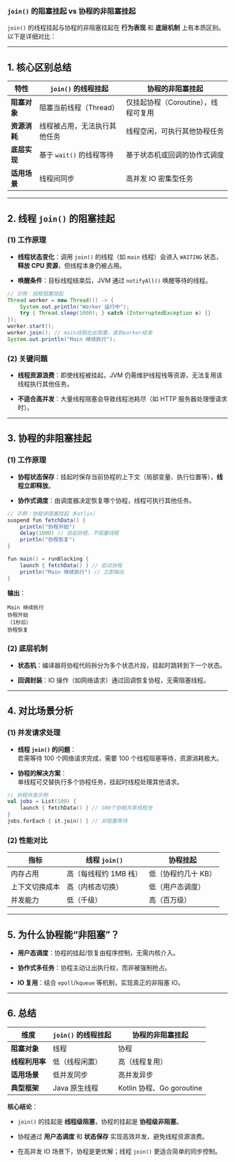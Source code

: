 ### **`join()` 的阻塞挂起 vs 协程的非阻塞挂起**

`join()` 的线程挂起与协程的非阻塞挂起在 **行为表现** 和 **底层机制** 上有本质区别。以下是详细对比：

---

## **1. 核心区别总结**

|**特性**|**`join()` 的线程挂起**|**协程的非阻塞挂起**|
|---|---|---|
|**阻塞对象**|阻塞当前线程（Thread）|仅挂起协程（Coroutine），线程可复用|
|**资源消耗**|线程被占用，无法执行其他任务|线程空闲，可执行其他协程任务|
|**底层实现**|基于 `wait()` 的线程等待|基于状态机或回调的协作式调度|
|**适用场景**|线程间同步|高并发 IO 密集型任务|

---

## **2. 线程 `join()` 的阻塞挂起**

### **(1) 工作原理**

- **线程状态变化**：调用 `join()` 的线程（如 `main` 线程）会进入 `WAITING` 状态，**释放 CPU 资源**，但线程本身仍被占用。
    
- **唤醒条件**：目标线程结束后，JVM 通过 `notifyAll()` 唤醒等待的线程。

```java
// 示例：线程阻塞挂起
Thread worker = new Thread(() -> {
    System.out.println("Worker 运行中");
    try { Thread.sleep(1000); } catch (InterruptedException e) {}
});
worker.start();
worker.join(); // main线程在此阻塞，直到worker结束
System.out.println("Main 继续执行");
```

### **(2) 关键问题**

- **线程资源浪费**：即使线程被挂起，JVM 仍需维护线程栈等资源，无法复用该线程执行其他任务。
    
- **不适合高并发**：大量线程阻塞会导致线程池耗尽（如 HTTP 服务器处理慢请求时）。
    

---

## **3. 协程的非阻塞挂起**

### **(1) 工作原理**

- **协程状态保存**：挂起时保存当前协程的上下文（局部变量、执行位置等），**线程立即释放**。
    
- **协作式调度**：由调度器决定恢复哪个协程，线程可执行其他任务。

```java
// 示例：协程非阻塞挂起（Kotlin）
suspend fun fetchData() {
    println("协程开始")
    delay(1000) // 挂起协程，不阻塞线程
    println("协程恢复")
}

fun main() = runBlocking {
    launch { fetchData() } // 启动协程
    println("Main 继续执行") // 立即输出
}

```
**输出**：
```text
Main 继续执行
协程开始
（1秒后）
协程恢复
```

### **(2) 底层机制**

- **状态机**：编译器将协程代码拆分为多个状态片段，挂起时跳转到下一个状态。
    
- **回调封装**：IO 操作（如网络请求）通过回调恢复协程，无需阻塞线程。
    

---

## **4. 对比场景分析**

### **(1) 并发请求处理**

- **线程 `join()` 的问题**：  
    若需等待 100 个网络请求完成，需要 100 个线程阻塞等待，资源消耗极大。
    
- **协程的解决方案**：  
    单线程可交替执行多个协程任务，挂起时线程处理其他请求。
    
```kotlin
// 协程并发示例
val jobs = List(100) {
    launch { fetchData() } // 100个协程共享线程池
}
jobs.forEach { it.join() } // 非阻塞等待
```

### **(2) 性能对比**

| **指标**  | **线程 `join()`** | **协程挂起**    |
| ------- | --------------- | ----------- |
| 内存占用    | 高（每线程约 1MB 栈）   | 低（协程约几十 KB） |
| 上下文切换成本 | 高（内核态切换）        | 低（用户态调度）    |
| 并发能力    | 低（千级）           | 高（百万级）      |

---

## **5. 为什么协程能“非阻塞”？**

- **用户态调度**：协程的挂起/恢复由程序控制，无需内核介入。
    
- **协作式多任务**：协程主动让出执行权，而非被强制抢占。
    
- **IO 复用**：结合 `epoll`/`kqueue` 等机制，实现真正的非阻塞 IO。
    

---

## **6. 总结**

|**维度**|**`join()` 的线程挂起**|**协程的非阻塞挂起**|
|---|---|---|
|**阻塞对象**|线程|协程|
|**线程利用率**|低（线程闲置）|高（线程复用）|
|**适用场景**|低并发同步|高并发异步|
|**典型框架**|Java 原生线程|Kotlin 协程、Go goroutine|

**核心结论**：

- `join()` 的挂起是 **线程级阻塞**，协程的挂起是 **协程级非阻塞**。
    
- 协程通过 **用户态调度** 和 **状态保存** 实现高效并发，避免线程资源浪费。
    
- 在高并发 IO 场景下，协程是更优解；线程 `join()` 更适合简单的同步控制。